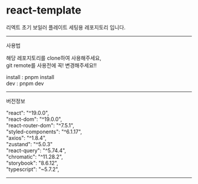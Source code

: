 # react-template

리엑트 초기 보일러 플레이트 세팅용 레포지토리 입니다.

---

사용법

해당 레포지토리를 clone하여 사용해주세요,<br />
git remote를 사용전에 꼭! 변경해주세요!!

install : pnpm install<br />
dev : pnpm dev

---

버전정보

"react": "^19.0.0",<br />
"react-dom": "^19.0.0",<br />
"react-router-dom": "^7.5.1",<br />
"styled-components": "^6.1.17",<br />
"axios": "^1.8.4",<br />
"zustand": "^5.0.3"<br />
"react-query": "^5.74.4",<br />
"chromatic": "^11.28.2",<br />
"storybook": "8.6.12",<br />
"typescript": "~5.7.2",<br />

---
